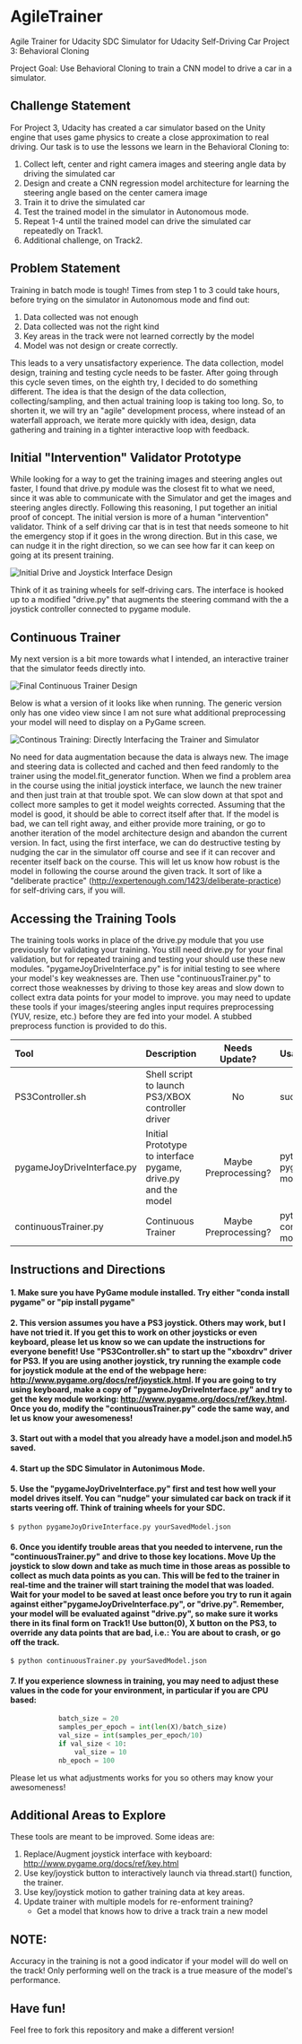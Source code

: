 # AgileTrainer
Agile Trainer for Udacity SDC Simulator for Udacity Self-Driving Car Project 3: Behavioral Cloning

Project Goal: Use Behavioral Cloning to train a CNN model to drive a car in a simulator.

## Challenge Statement

For Project 3, Udacity has created a car simulator based on the Unity engine that uses game physics to create a close approximation to real driving.  Our task is to use the lessons we learn in the Behavioral Cloning to:

1. Collect left, center and right camera images and steering angle data by driving the simulated car
2. Design and create a CNN regression model architecture for learning the steering angle based on the center camera image
3. Train it to drive the simulated car
4. Test the trained model in the simulator in Autonomous mode.
5. Repeat 1-4 until the trained model can drive the simulated car repeatedly on Track1.
6. Additional challenge, on Track2.

## Problem Statement

Training in batch mode is tough!  Times from step 1 to 3 could take hours, before trying on the simulator in Autonomous mode and find out:

1. Data collected was not enough
2. Data collected was not the right kind
3. Key areas in the track were not learned correctly by the model
4. Model was not design or create correctly.

This leads to a very unsatisfactory experience.  The data collection, model design, training and testing cycle needs to be faster.  After going through this cycle seven times, on the eighth try, I decided to do something different.  The idea is that the design of the data collection, collecting/sampling, and then actual training loop is taking too long.  So, to shorten it, we will try an "agile" development process, where instead of an waterfall approach, we iterate more quickly with idea, design, data gathering and training in a tighter interactive loop with feedback.  

## Initial "Intervention" Validator Prototype

While looking for a way to get the training images and steering angles out faster, I found that drive.py module was the closest fit to what we need, since it was able to communicate with the Simulator and get the images and steering angles directly.  Following this reasoning, I put together an initial proof of concept.  The initial version is more of a human "intervention" validator.  Think of a self driving car that is in test that needs someone to hit the emergency stop if it goes in the wrong direction.  But in this case, we can nudge it in the right direction, so we can see how far it can keep on going at its present training. 

![Initial Drive and Joystick Interface Design ](./InitialDriveJoystickInterfaceDesign.jpg)

Think of it as training wheels for self-driving cars.  The interface is hooked up to a modified "drive.py" that augments the steering command with the a joystick controller connected to pygame module.

## Continuous Trainer

My next version is a bit more towards what I intended, an interactive trainer that the simulator feeds directly into.

![Final Continuous Trainer Design ](./FinalContinuousTrainerDesign.jpg)

Below is what a version of it looks like when running.  The generic version only has one video view since I am not sure what additional preprocessing your model will need to display on a PyGame screen.

![Continous Training: Directly Interfacing the Trainer and Simulator ](./continuous_training_on_track1.png)

No need for data augmentation because the data is always new.  The image and steering data is collected and cached and then feed randomly to the trainer using the model.fit_generator function.  When we find a problem area in the course using the initial joystick interface, we launch the new trainer and then just train at that trouble spot.  We can slow down at that spot and collect more samples to get it model weights corrected.  Assuming that the model is good, it should be able to correct itself after that.  If the model is bad, we can tell right away, and either provide more training, or go to another iteration of the model architecture design and abandon the current version.  In fact, using the first interface, we can do destructive testing by nudging the car in the simulator off course and see if it can recover and recenter itself back on the course.  This will let us know how robust is the model in following the course around the given track.  It sort of like a "deliberate practice" (http://expertenough.com/1423/deliberate-practice) for self-driving cars, if you will.

## Accessing the Training Tools

The training tools works in place of the drive.py module that you use previously for validating your training.  You still need drive.py for your final validation, but for repeated training and testing your should use these new modules.  "pygameJoyDriveInterface.py" is for initial testing to see where your model's key weaknesses are.  Then use "continuousTrainer.py" to correct those weaknesses by driving to those key areas and slow down to collect extra data points for your model to improve.  you may need to update these tools if your images/steering angles input requires preprocessing (YUV, resize, etc.) before they are fed into your model.  A stubbed preprocess function is provided to do this.

| Tool | Description | Needs Update? | Usage |
| :--- | :--- | :---: |  :--- |
| PS3Controller.sh | Shell script to launch PS3/XBOX controller driver | No | sudo ./PS3Controller.sh |
| pygameJoyDriveInterface.py | Initial Prototype to interface pygame, drive.py and the model | Maybe Preprocessing? | python pygameJoyDriveInterface model.json |
| continuousTrainer.py | Continuous Trainer | Maybe Preprocessing? | python continuousTrainer.py model.json |

## Instructions and Directions

####  1. Make sure you have PyGame module installed.  Try either "conda install pygame" or "pip install pygame"

####  2.  This version assumes you have a PS3 joystick.  Others may work, but I have not tried it.  If you get this to work on other joysticks or even keyboard, please let us know so we can update the instructions for everyone benefit!  Use "PS3Controller.sh" to start up the "xboxdrv" driver for PS3.  If you are using another joystick, try running the example code for joystick module at the end of the webpage here: http://www.pygame.org/docs/ref/joystick.html.  If you are going to try using keyboard, make a copy of "pygameJoyDriveInterface.py" and try to get the key module working: http://www.pygame.org/docs/ref/key.html.  Once you do, modify the "continuousTrainer.py" code the same way, and let us know your awesomeness!

####  3.  Start out with a model that you already have a model.json and model.h5 saved.

####  4.  Start up the SDC Simulator in Autonimous Mode.

####  5.  Use the "pygameJoyDriveInterface.py" first and test how well your model drives itself.  You can "nudge" your simulated car back on track if it starts veering off.  Think of training wheels for your SDC.

```
$ python pygameJoyDriveInterface.py yourSavedModel.json
```
####  6.  Once you identify trouble areas that you needed to intervene, run the "continuousTrainer.py" and drive to those key locations.  Move Up the joystick to slow down and take as much time in those areas as possible to collect as much data points as you can.  This will be fed to the trainer in real-time and the trainer will start training the model that was loaded.  Wait for your model to be saved at least once before you try to run it again against either"pygameJoyDriveInterface.py", or "drive.py".  Remember, your model will be evaluated against "drive.py", so make sure it works there in its final form on Track1!  Use button(0), X button on the PS3, to override any data points that are bad, i.e.: You are about to crash, or go off the track.
```
$ python continuousTrainer.py yourSavedModel.json
```
####  7.  If you experience slowness in training, you may need to adjust these values in the code for your environment, in particular if you are CPU based:
```python
            batch_size = 20
            samples_per_epoch = int(len(X)/batch_size)
            val_size = int(samples_per_epoch/10)
            if val_size < 10:
                val_size = 10
            nb_epoch = 100
```
Please let us what adjustments works for you so others may know your awesomeness!

## Additional Areas to Explore

These tools are meant to be improved.  Some ideas are:

1. Replace/Augment joystick interface with keyboard:  http://www.pygame.org/docs/ref/key.html
2. Use key/joystick button to interactively launch via thread.start() function, the trainer.
3. Use key/joystick motion to gather training data at key areas.
4. Update trainer with multiple models for re-enforment training?
   - Get a model that knows how to drive a track train a new model

## NOTE:

Accuracy in the training is not a good indicator if your model will do well on the track!  Only performing well on the track is a true measure of the model's performance.

## Have fun!

Feel free to fork this repository and make a different version!


